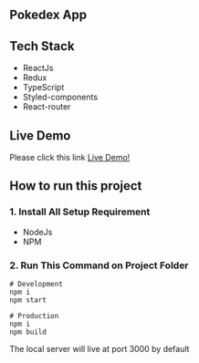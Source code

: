 ## Pokedex App

## Tech Stack

- ReactJs
- Redux 
- TypeScript  
- Styled-components
- React-router

## Live Demo

Please click this link [Live Demo!](https://pokedex-hkl.netlify.com/)

## How to run this project

### 1. Install All Setup Requirement

- NodeJs
- NPM

### 2. Run This Command on Project Folder

```
# Development
npm i
npm start

# Production
npm i
npm build
```

The local server will live at port 3000 by default
